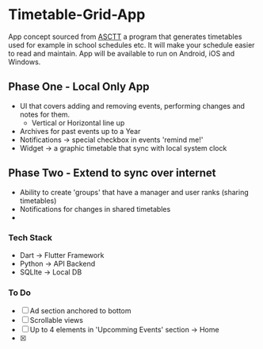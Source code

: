 # Timetable-Grid-App

App concept sourced from [ASCTT](https://asctt.edupage.org/timetables_pl.html) a program that generates timetables used for example in school schedules etc.
It will make your schedule easier to read and maintain.
App will be available to run on Android, iOS and Windows.


## Phase One - Local Only App
 - UI that covers adding and removing events, performing changes and notes for them.
     - Vertical or Horizontal line up
 - Archives for past events up to a Year
 - Notifications -> special checkbox in events 'remind me!'
 - Widget -> a graphic timetable that sync with local system clock

## Phase Two - Extend to sync over internet
 - Ability to create 'groups' that have a manager and user ranks (sharing timetables)
 - Notifications for changes in shared timetables
 - 

### Tech Stack
 - Dart -> Flutter Framework
 - Python -> API Backend
 - SQLIte -> Local DB

### To Do
 - [ ] Ad section anchored to bottom
 - [ ] Scrollable views
 - [ ] Up to 4 elements in 'Upcomming Events' section -> Home
 - [x]
